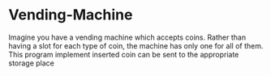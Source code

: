 # Vending-Machine
Imagine you have a vending machine which accepts coins. Rather than having a slot for each type of coin, the machine has only one for all of them. This program implement inserted coin can be sent to the appropriate storage place
